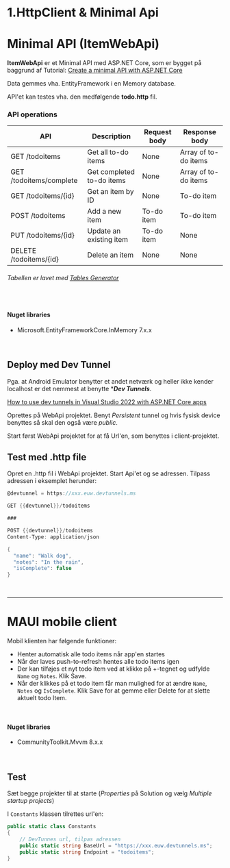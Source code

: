 ﻿# 1.HttpClient & Minimal Api

# Minimal API (ItemWebApi)

**ItemWebApi** er et Minimal API med ASP.NET Core, som er bygget på baggrund af Tutorial: 
[Create a minimal API with ASP.NET Core](https://learn.microsoft.com/en-us/aspnet/core/tutorials/min-web-api?view=aspnetcore-7.0&tabs=visual-studio)

Data gemmes vha. EntityFramework i en Memory database.

API'et kan testes vha. den medfølgende **todo.http** fil.

### API operations

| API                     | Description               | Request body | Response body        |
|-------------------------|---------------------------|--------------|----------------------|
| GET /todoitems          | Get all to-do items       | None         | Array of to-do items |
| GET /todoitems/complete | Get completed to-do items | None         | Array of to-do items |
| GET /todoitems/{id}     | Get an item by ID         | None         | To-do item           |
| POST /todoitems         | Add a new item            | To-do item   | To-do item           |
| PUT /todoitems/{id}     | Update an existing item   | To-do item   | None                 |
| DELETE /todoitems/{id}  | Delete an item            | None         | None                 |

###### Tabellen er lavet med [Tables Generator](https://www.tablesgenerator.com/markdown_tables)

&nbsp;

#### Nuget libraries
- Microsoft.EntityFrameworkCore.InMemory 7.x.x

&nbsp;

## Deploy med Dev Tunnel

Pga. at Android Emulator benytter et andet netværk og heller ikke kender localhost er det nemmest at benytte ****Dev Tunnels***.

[How to use dev tunnels in Visual Studio 2022 with ASP.NET Core apps](https://learn.microsoft.com/da-dk/aspnet/core/test/dev-tunnels?view=aspnetcore-7.0)

Oprettes på WebApi projektet. Benyt *Persistent* tunnel og hvis fysisk device benyttes så skal den også være *public*.

Start først WebApi projektet for at få Url'en, som benyttes i client-projektet.


## Test med .http file

Opret en .http fil i WebApi projektet. Start Api'et og se adressen. Tilpass adressen i eksemplet herunder:

```csharp
@devtunnel = https://xxx.euw.devtunnels.ms

GET {{devtunnel}}/todoitems

###

POST {{devtunnel}}/todoitems
Content-Type: application/json

{
  "name": "Walk dog",
  "notes": "In the rain",
  "isComplete": false
}
```

&nbsp;

---
# MAUI mobile client

Mobil klienten har følgende funktioner:

- Henter automatisk alle todo items når app'en startes
- Når der laves push-to-refresh hentes alle todo items igen
- Der kan tilføjes et nyt todo item ved at klikke på +-tegnet og udfylde `Name` og `Notes`. Klik Save.
- Når der klikkes på et todo item får man mulighed for at ændre `Name`, `Notes` og `IsComplete`. Klik Save for at gemme eller Delete for at slette aktuelt todo Item.

&nbsp;

#### Nuget libraries
- CommunityToolkit.Mvvm 8.x.x

&nbsp;

## Test

Sæt begge projekter til at starte (*Properties* på Solution og vælg *Multiple startup projects*)

I `Constants` klassen tilrettes url'en:

```csharp
public static class Constants
{
    // DevTunnes url, tilpas adressen
    public static string BaseUrl = "https://xxx.euw.devtunnels.ms";
    public static string Endpoint = "todoitems";
}
```

